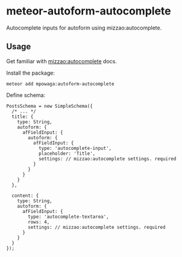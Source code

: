 meteor-autoform-autocomplete
============================

Autocomplete inputs for autoform using mizzao:autocomplete.

## Usage ##

Get familiar with [mizzao:autocomplete](https://github.com/mizzao/meteor-autocomplete) docs.

Install the package:

```
meteor add mpowaga:autoform-autocomplete
```

Define schema:

```
PostsSchema = new SimpleSchema({
  /* ... */
  title: {
    type: String,
    autoform: {
      afFieldInput: {
        autoform: {
          afFieldInput: {
            type: 'autocomplete-input',
            placeholder: 'Title',
            settings: // mizzao:autocomplete settings. required
          }
        }
      }
    }
  },

  content: {
    type: String,
    autoform: {
      afFieldInput: {
        type: 'autocomplete-textarea',
        rows: 4,
        settings: // mizzao:autocomplete settings. required
      }
    }
  }
});
```


